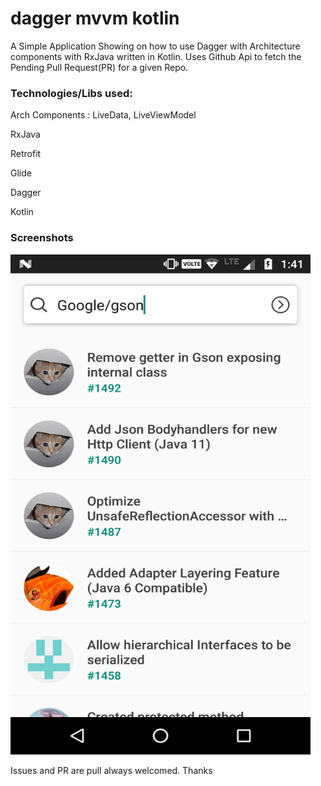 # dagger mvvm kotlin
A Simple Application Showing on how to use Dagger with Architecture components with RxJava written in Kotlin. 
Uses Github Api to fetch the Pending Pull Request(PR) for a given Repo.

### Technologies/Libs used: 

Arch Components : LiveData, LiveViewModel

RxJava

Retrofit

Glide

Dagger

Kotlin

### Screenshots

<img width="480" height="800" src="https://github.com/worstkiller/dagger_mvvm_kotlin/blob/master/screenshots/Screenshot_20190318-014148.png">

Issues and PR are pull always welcomed.
Thanks

